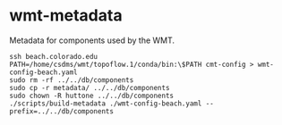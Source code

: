 # wmt-metadata
Metadata for components used by the WMT.

    ssh beach.colorado.edu PATH=/home/csdms/wmt/topoflow.1/conda/bin:\$PATH cmt-config > wmt-config-beach.yaml
    sudo rm -rf ../../db/components
    sudo cp -r metadata/ ../../db/components
    sudo chown -R huttone ../../db/components
    ./scripts/build-metadata ./wmt-config-beach.yaml --prefix=../../db/components
